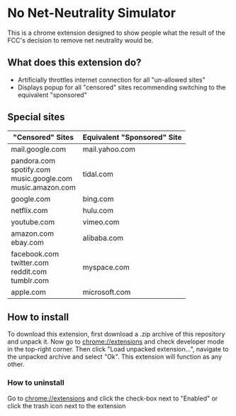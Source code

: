 # No Net-Neutrality Simulator

This is a chrome extension designed to show people what the result of the FCC's decision to remove net neutrality would be.

## What does this extension do?

- Artificially throttles internet connection for all "un-allowed sites"
- Displays popup for all "censored" sites recommending switching to the equivalent "sponsored"

## Special sites
"Censored" Sites | Equivalent "Sponsored" Site
---------------- | ---------------------------
mail.google.com | mail.yahoo.com
pandora.com</br>spotify.com</br>music.google.com</br>music.amazon.com | tidal.com
google.com | bing.com
netflix.com | hulu.com
youtube.com | vimeo.com
amazon.com</br>ebay.com | alibaba.com
facebook.com</br>twitter.com</br>reddit.com</br>tumblr.com | myspace.com
apple.com | microsoft.com


## How to install

To download this extension, first download a .zip archive of this repository and unpack it.  Now go to [chrome://extensions](chrome://extensions) and check developer mode in the top-right corner.  Then click "Load unpacked extension...", navigate to the unpacked archive and select "Ok".  This extension will function as any other.
### How to uninstall
Go to [chrome://extensions](chrome://extensions) and click the check-box next to "Enabled" or click the trash icon next to the extension
